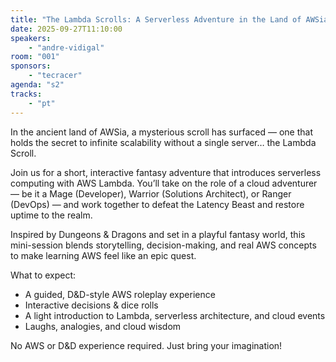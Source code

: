 ```yaml
---
title: "The Lambda Scrolls: A Serverless Adventure in the Land of AWSia"
date: 2025-09-27T11:10:00
speakers:
    - "andre-vidigal"
room: "001"
sponsors: 
    - "tecracer"
agenda: "s2"
tracks:
    - "pt"
---
```


In the ancient land of AWSia, a mysterious scroll has surfaced — one that holds the secret to infinite scalability without a single server… the Lambda Scroll.

Join us for a short, interactive fantasy adventure that introduces serverless computing with AWS Lambda. You’ll take on the role of a cloud adventurer — be it a Mage (Developer), Warrior (Solutions Architect), or Ranger (DevOps) — and work together to defeat the Latency Beast and restore uptime to the realm.

Inspired by Dungeons & Dragons and set in a playful fantasy world, this mini-session blends storytelling, decision-making, and real AWS concepts to make learning AWS feel like an epic quest.

What to expect:
- A guided, D&D-style AWS roleplay experience
- Interactive decisions & dice rolls
- A light introduction to Lambda, serverless architecture, and cloud events
- Laughs, analogies, and cloud wisdom

No AWS or D&D experience required. Just bring your imagination!